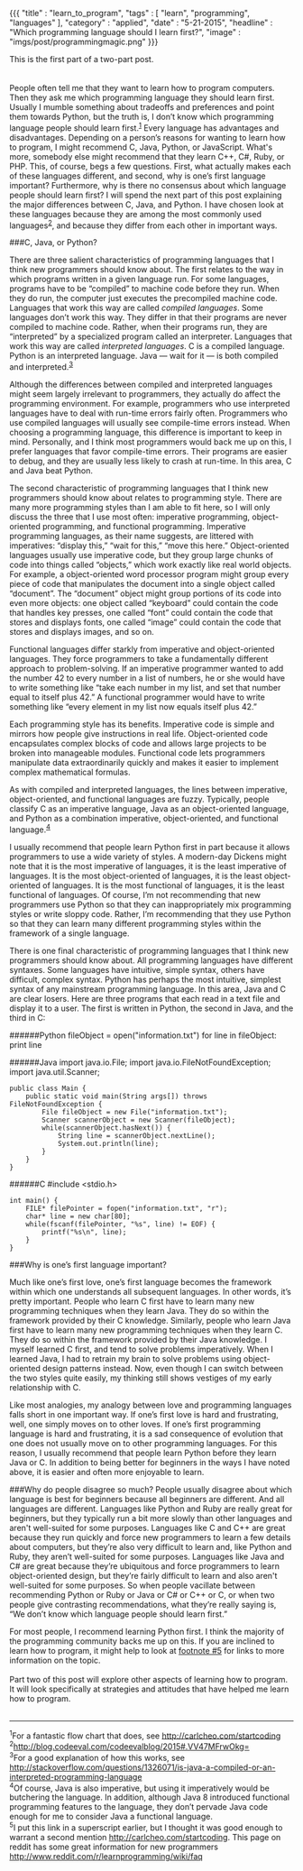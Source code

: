 {{{
    "title"    : "learn_to_program",
    "tags"     : [ "learn", "programming", "languages" ],
    "category" : "applied",
    "date"     : "5-21-2015",
    "headline" : "Which programming language should I learn first?",
    "image"    : "imgs/post/programmingmagic.png"
}}}

This is the first part of a two-part post.
<br />
<br />
<br />
People often tell me that they want to learn how to program computers. Then they ask me which programming language they should learn first. Usually I mumble something about tradeoffs and preferences and point them towards Python, but the truth is, I don’t know which programming language people should learn first.<sup><a href="#sup1" class="dark-link">1</a></sup> Every language has advantages and disadvantages. Depending on a person’s reasons for wanting to learn how to program, I might recommend C, Java, Python, or JavaScript. What's more, somebody else might recommend that they learn C++, C#, Ruby, or PHP. This, of course, begs a few questions. First, what actually makes each of these languages different, and second, why is one’s first language important? Furthermore, why is there no consensus about which language people should learn first? I will spend the next part of this post explaining the major differences between C, Java, and Python. I have chosen look at these languages because they are among the most commonly used languages<sup><a href="#sup2" class="dark-link">2</a></sup>, and because they differ from each other in important ways.

###C, Java, or Python?

There are three salient characteristics of programming languages that I think new programmers should know about. The first relates to the way in which programs written in a given language run. For some languages, programs have to be “compiled” to machine code before they run. When they do run, the computer just executes the precompiled machine code. Languages that work this way are called *compiled languages*. Some languages don’t work this way. They differ in that their programs are never compiled to machine code. Rather, when their programs run, they are “interpreted” by a specialized program called an interpreter. Languages that work this way are called *interpreted languages*. C is a compiled language. Python is an interpreted language. Java — wait for it — is both compiled and interpreted.<sup><a href="#sup3" class="dark-link">3</a></sup>

Although the differences between compiled and interpreted languages might seem largely irrelevant to programmers, they actually do affect the programming environment. For example, programmers who use interpreted languages have to deal with run-time errors fairly often. Programmers who use compiled languages will usually see compile-time errors instead. When choosing a programming language, this difference is important to keep in mind. Personally, and I think most programmers would back me up on this, I prefer languages that favor compile-time errors. Their programs are easier to debug, and they are usually less likely to crash at run-time. In this area, C and Java beat Python.

The second characteristic of programming languages that I think new programmers should know about relates to programming style. There are many more programming styles than I am able to fit here, so I will only discuss the three that I use most often: imperative programming, object-oriented programming, and functional programming. Imperative programming languages, as their name suggests, are littered with imperatives: “display this,” “wait for this,” “move this here.” Object-oriented languages usually use imperative code, but they group large chunks of code into things called “objects,” which work exactly like real world objects. For example, a object-oriented word processor program might group every piece of code that manipulates the document into a single object called “document”. The “document” object might group portions of its code into even more objects: one object called “keyboard” could contain the code that handles key presses, one called “font” could contain the code that stores and displays fonts, one called “image” could contain the code that stores and displays images, and so on.

Functional languages differ starkly from imperative and object-oriented languages. They force programmers to take a fundamentally different approach to problem-solving. If an imperative programmer wanted to add the number 42 to every number in a list of numbers, he or she would have to write something like “take each number in my list, and set that number equal to itself plus 42.” A functional programmer would have to write something like “every element in my list now equals itself plus 42.”

Each programming style has its benefits. Imperative code is simple and mirrors how people give instructions in real life. Object-oriented code encapsulates complex blocks of code and allows large projects to be broken into manageable modules. Functional code lets programmers manipulate data extraordinarily quickly and makes it easier to implement complex mathematical formulas.

As with compiled and interpreted languages, the lines between imperative, object-oriented, and functional languages are fuzzy. Typically, people classify C as an imperative language, Java as an object-oriented language, and Python as a combination imperative, object-oriented, and functional language.<sup><a href="#sup4" class="dark-link">4</a></sup>

I usually recommend that people learn Python first in part because it allows programmers to use a wide variety of styles. A modern-day Dickens might note that it is the most imperative of languages, it is the least imperative of languages. It is the most object-oriented of languages, it is the least object-oriented of languages. It is the most functional of languages, it is the least functional of languages. Of course, I’m not recommending that new programmers use Python so that they can inappropriately mix programming styles or write sloppy code. Rather, I’m recommending that they use Python so that they can learn many different programming styles within the framework of a single language.

There is one final characteristic of programming languages that I think new programmers should know about. All programming languages have different syntaxes. Some languages have intuitive, simple syntax, others have difficult, complex syntax. Python has perhaps the most intuitive, simplest syntax of any mainstream programming language. In this area, Java and C are clear losers. Here are three programs that each read in a text file and display it to a user. The first is written in Python, the second in Java, and the third in C:

######Python
    fileObject = open("information.txt")
    for line in fileObject:
        print line

######Java
    import java.io.File;
    import java.io.FileNotFoundException;
    import java.util.Scanner;
    
    public class Main {
        public static void main(String args[]) throws FileNotFoundException {
            File fileObject = new File("information.txt");
            Scanner scannerObject = new Scanner(fileObject);
            while(scannerObject.hasNext()) {
                String line = scannerObject.nextLine();
                System.out.println(line);
            }
        }
    }

######C
    #include <stdio.h>
    
    int main() {
        FILE* filePointer = fopen("information.txt", "r");
        char* line = new char[80];
        while(fscanf(filePointer, "%s", line) != EOF) {
            printf("%s\n", line);
        }
    }

###Why is one’s first language important?

Much like one’s first love, one’s first language becomes the framework within which one understands all subsequent languages. In other words, it’s pretty important. People who learn C first have to learn many new programming techniques when they learn Java. They do so within the framework provided by their C knowledge. Similarly, people who learn Java first have to learn many new programming techniques when they learn C. They do so within the framework provided by their Java knowledge. I myself learned C first, and tend to solve problems imperatively. When I learned Java, I had to retrain my brain to solve problems using object-oriented design patterns instead. Now, even though I can switch between the two styles quite easily, my thinking still shows vestiges of my early relationship with C.

Like most analogies, my analogy between love and programming languages falls short in one important way. If one’s first love is hard and frustrating, well, one simply moves on to other loves. If one’s first programming language is hard and frustrating, it is a sad consequence of evolution that one does not usually move on to other programming languages. For this reason, I usually recommend that people learn Python before they learn Java or C. In addition to being better for beginners in the ways I have noted above, it is easier and often more enjoyable to learn.

###Why do people disagree so much?
People usually disagree about which language is best for beginners because all beginners are different. And all languages are different. Languages like Python and Ruby are really great for beginners, but they typically run a bit more slowly than other languages and aren't well-suited for some purposes. Languages like C and C++ are great because they run quickly and force new programmers to learn a few details about computers, but they’re also very difficult to learn and, like Python and Ruby, they aren’t well-suited for some purposes. Languages like Java and C# are great because they’re ubiquitous and force programmers to learn object-oriented design, but they’re fairly difficult to learn and also aren't well-suited for some purposes. So when people vacillate between recommending Python or Ruby or Java or C# or C++ or C, or when two people give contrasting recommendations, what they’re really saying is, “We don’t know which language people should learn first.”

For most people, I recommend learning Python first. I think the majority of the programming community backs me up on this. If you are inclined to learn how to program, it might help to look at <a href="#sup4" class="dark-link">footnote #5</a> for links to more information on the topic.
<br />
<br />
Part two of this post will explore other aspects of learning how to program. It will look specifically at strategies and attitudes that have helped me learn how to program.
<br />
<br />
***
<sup id="sup1">1</sup>For a fantastic flow chart that does, see http://carlcheo.com/startcoding  
<sup id="sup2">2</sup>http://blog.codeeval.com/codeevalblog/2015#.VV47MFrwOkg=  
<sup id="sup3">3</sup>For a good explanation of how this works, see http://stackoverflow.com/questions/1326071/is-java-a-compiled-or-an-interpreted-programming-language  
<sup id="sup4">4</sup>Of course, Java is also imperative, but using it imperatively would be butchering the language. In addition, although Java 8 introduced functional programming features to the language, they don’t pervade Java code enough for me to consider Java a functional language.  
<sup id="sup5">5</sup>I put this link in a superscript earlier, but I thought it was good enough to warrant a second mention http://carlcheo.com/startcoding. This page on reddit has some great information for new programmers http://www.reddit.com/r/learnprogramming/wiki/faq
